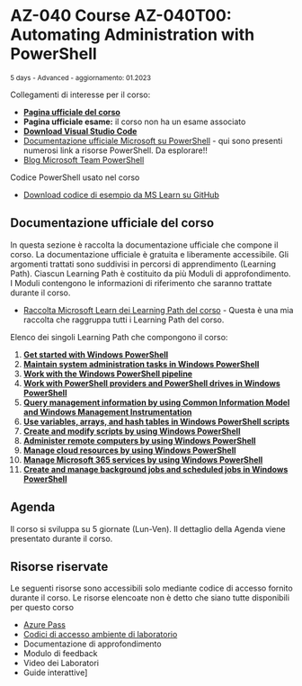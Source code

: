 # AZ-040 Course AZ-040T00: Automating Administration with PowerShell

<sub>5 days - Advanced - aggiornamento: 01.2023</sub>

Collegamenti di interesse per il corso:
- [**Pagina ufficiale del corso**](https://learn.microsoft.com/en-us/training/courses/az-040t00)
- **Pagina ufficiale esame:** il corso non ha un esame associato 
- [**Download Visual Studio Code**](https://code.visualstudio.com/Download)
- [Documentazione ufficiale Microsoft su PowerShell](https://learn.microsoft.com/en-us/powershell/) - qui sono presenti numerosi link a risorse PowerShell. Da esplorare!!
- [Blog Microsoft Team PowerShell](https://devblogs.microsoft.com/powershell/)

Codice PowerShell usato nel corso
- [Download codice di esempio da MS Learn su GitHub](https://github.com/MicrosoftLearning/AZ-040T00-Automating-Administration-with-PowerShell/archive/refs/heads/master.zip)

## Documentazione ufficiale del corso 
In questa sezione è raccolta la documentazione ufficiale che compone il corso. La documentazione ufficiale è gratuita e liberamente accessibile. Gli argomenti trattati sono suddivisi in percorsi di apprendimento (Learning Path). Ciascun Learning Path è costituito da più Moduli di approfondimento. I Moduli contengono le informazioni di riferimento che saranno trattate durante il corso. 

- [Raccolta Microsoft Learn dei Learning Path del corso](https://learn.zipurl.it/lpaz-040) - Questa è una mia raccolta che raggruppa tutti i Learning Path del corso.

Elenco dei singoli Learning Path che compongono il corso:

1. [**Get started with Windows PowerShell**](https://learn.microsoft.com/en-us/training/paths/get-started-windows-powershell/?ns-enrollment-type=Collection&ns-enrollment-id=3noyt21g3dge8o)
2. [**Maintain system administration tasks in Windows PowerShell**](https://learn.microsoft.com/en-us/training/paths/maintain-system-administration-tasks-windows-powershell/?ns-enrollment-type=Collection&ns-enrollment-id=3noyt21g3dge8o)
3. [**Work with the Windows PowerShell pipeline**](https://learn.microsoft.com/en-us/training/paths/work-windows-powershell-pipeline/?ns-enrollment-type=Collection&ns-enrollment-id=3noyt21g3dge8o)
4. [**Work with PowerShell providers and PowerShell drives in Windows PowerShell**](https://learn.microsoft.com/en-us/training/paths/work-powershell-providers-powershell-drives-windows-powershell/?ns-enrollment-type=Collection&ns-enrollment-id=3noyt21g3dge8o)
5. [**Query management information by using Common Information Model and Windows Management Instrumentation**](https://learn.microsoft.com/en-us/training/paths/query-use-common-information-model-windows-management/?ns-enrollment-type=Collection&ns-enrollment-id=3noyt21g3dge8o)
6. [**Use variables, arrays, and hash tables in Windows PowerShell scripts**](https://learn.microsoft.com/en-us/training/paths/use-variables-arrays-hash-tables-windows-powershell/?ns-enrollment-type=Collection&ns-enrollment-id=3noyt21g3dge8o)
7. [**Create and modify scripts by using Windows PowerShell**](https://learn.microsoft.com/en-us/training/paths/create-modify-script-use-windows-powershell/?ns-enrollment-type=Collection&ns-enrollment-id=3noyt21g3dge8o)
8. [**Administer remote computers by using Windows PowerShell**](https://learn.microsoft.com/en-us/training/paths/administer-remote-computers-use-windows-powershell/?ns-enrollment-type=Collection&ns-enrollment-id=3noyt21g3dge8o)
9. [**Manage cloud resources by using Windows PowerShell**](https://learn.microsoft.com/en-us/training/paths/manage-cloud-resources-use-windows-powershell/?ns-enrollment-type=Collection&ns-enrollment-id=3noyt21g3dge8o)
10. [**Manage Microsoft 365 services by using Windows PowerShell**](https://learn.microsoft.com/en-us/training/paths/manage-microsoft-365-services-use-windows-powershell/?ns-enrollment-type=Collection&ns-enrollment-id=3noyt21g3dge8o)
11. [**Create and manage background jobs and scheduled jobs in Windows PowerShell**](https://learn.microsoft.com/en-us/training/paths/create-manage-background-jobs-scheduled-windows-powershell/?ns-enrollment-type=Collection&ns-enrollment-id=3noyt21g3dge8o)

## Agenda ##
Il corso si sviluppa su 5 giornate (Lun-Ven). Il dettaglio della Agenda viene presentato durante il corso.

## Risorse riservate
Le seguenti risorse sono accessibili solo mediante codice di accesso fornito durante il corso. Le risorse elencoate non è detto che siano tutte disponibili per questo corso
- [Azure Pass](https://learn.zipurl.it/ListaAZ-040)
- [Codici di accesso ambiente di laboratorio](https://learn.zipurl.it/ListaAZ-040)
- Documentazione di approfondimento
- Modulo di feedback
- Video dei Laboratori
- Guide interattive]


